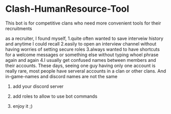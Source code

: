 # Clash-HumanResource-Tool
This bot is for competitive clans who need more convenient tools for their recruitments 

as a recruiter, I found myself, 
1.quite often wanted to save interveiw history and anytime I could recall 
2.easily to open an interview channel without having worries of setting secure roles 
3.always wanted to have shortcuts for a welcome messages or something else without typing whoel phrase again and again 
4.I usually get confused names between members and their accounts. These days, seeing one guy having only one account is really rare, most people have serveral accounts in a clan or other clans. And in-game-names and discord names are not the same





1. add your discord server 

2. add roles to allow to use bot commands 

3. enjoy it ;) 
